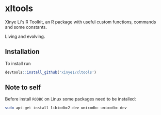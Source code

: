 # xltools

Xinye Li's R Toolkit, an R package with useful custom functions, commands and some constants.

Living and evolving.

## Installation

To install run

```r
devtools::install_github('xinye1/xltools')
```

## Note to self

Before install `RODBC` on Linux some packages need to be installed:

```bash
sudo apt-get install libiodbc2-dev unixodbc unixodbc-dev
```
